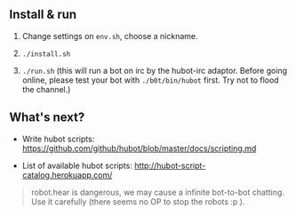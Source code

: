 ## Install & run

 1. Change settings on `env.sh`, choose a nickname.

 2. `./install.sh`

 3. `./run.sh` (this will run a bot on irc by the hubot-irc adaptor. Before going online, please test your bot with `./b0t/bin/hubot` first. Try not to flood the channel.)


## What's next?

 * Write hubot scripts: https://github.com/github/hubot/blob/master/docs/scripting.md

 * List of available hubot scripts: http://hubot-script-catalog.herokuapp.com/


> robot.hear is dangerous, we may cause a infinite bot-to-bot chatting. Use it carefully (there seems no OP to stop the robots :p ).
